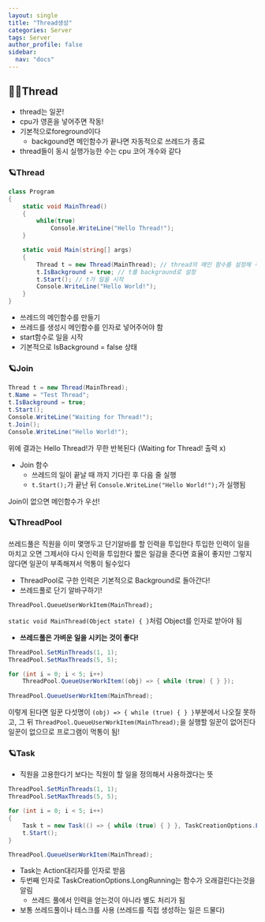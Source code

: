 ```yaml
---
layout: single
title: "Thread생성"
categories: Server
tags: Server
author_profile: false
sidebar:
  nav: "docs"
---
```


## 🙇‍♀️Thread

* thread는 일꾼!
* cpu가 영혼을 넣어주면 작동!
* 기본적으로foreground이다
  * backgound면 메인함수가 끝나면 자동적으로 쓰레드가 종료
* thread들이 동시 실행가능한 수는 cpu 코어 개수와 같다

### 🪐Thread

```cs
class Program
{
    static void MainThread()
    {
        while(true)
            Console.WriteLine("Hello Thread!");
    }

    static void Main(string[] args)
    {
        Thread t = new Thread(MainThread); // thread의 메인 함수를 설정해 주어야 됨 (t가 할일!)
        t.IsBackground = true; // t를 background로 설정
        t.Start(); // t가 일을 시작
        Console.WriteLine("Hello World!");
    }
}
```

* 쓰레드의 메인함수를 만들기
* 쓰레드를 생성시 메인함수를 인자로 넣어주어야 함
* start함수로 일을 시작
* 기본적으로 IsBackground = false 상태

### 🪐Join

```cs
Thread t = new Thread(MainThread);
t.Name = "Test Thread";
t.IsBackground = true;
t.Start();
Console.WriteLine("Waiting for Thread!");
t.Join();
Console.WriteLine("Hello World!");
```

위에 결과는 Hello Thread!가 무한 반복된다 (Waiting for Thread! 출력 x)

* Join 함수
  * 쓰레드의 일이 끝날 때 까지 기다린 후 다음 줄 실행
  * `t.Start();`가 끝난 뒤 `Console.WriteLine("Hello World!");`가 실행됨

Join이 없으면 메인함수가 우선!

### 🪐ThreadPool

쓰레드풀은 직원을 이미 몇명두고 단기알바를 할 인력을 투입한다
투입한 인력이 일을 마치고 오면 그제서야 다시 인력을 투입한다
짧은 일감을 준다면 효율이 좋지만 그렇지않다면 일꾼이 부족해져서 먹통이 될수있다

* ThreadPool로 구한 인력은 기본적으로 Background로 돌아간다!
* 쓰레드풀로 단기 알바구하기!

`ThreadPool.QueueUserWorkItem(MainThread);`

`static void MainThread(Object state) { }`처럼 Object를 인자로 받아야 됨

* **쓰레드풀은 가벼운 일을 시키는 것이 좋다!**

```cs
ThreadPool.SetMinThreads(1, 1);
ThreadPool.SetMaxThreads(5, 5);

for (int i = 0; i < 5; i++)
    ThreadPool.QueueUserWorkItem((obj) => { while (true) { } });
    
ThreadPool.QueueUserWorkItem(MainThread);
```

이렇게 된다면 일꾼 다섯명이 `(obj) => { while (true) { } }`부분에서 나오질 못하고, 그 뒤 `ThreadPool.QueueUserWorkItem(MainThread);`을 실행할 일꾼이 없어진다
일꾼이 없으므로 프로그램이 먹통이 됨!

### 🪐Task

* 직원을 고용한다기 보다는 직원이 할 일을 정의해서 사용하겠다는 뜻

```cs
ThreadPool.SetMinThreads(1, 1);
ThreadPool.SetMaxThreads(5, 5);

for (int i = 0; i < 5; i++)
{
    Task t = new Task(() => { while (true) { } }, TaskCreationOptions.LongRunning);
    t.Start();
}

ThreadPool.QueueUserWorkItem(MainThread);
```

* Task는 Action대리자를 인자로 받음
* 두번째 인자로 TaskCreationOptions.LongRunning는 함수가 오래걸린다는것을 알림
  * 쓰레드 풀에서 인력을 얻는것이 아니라 별도 처리가 됨
* 보통 쓰레드풀이나 테스크를 사용 (쓰레드를 직접 생성하는 일은 드물다)



